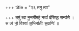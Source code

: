 +++
title = "२६ तमु त्वा"

+++
तमु॑ त्वा नू॒नमी॑महे॒ नव्यं॑ दंसिष्ठ॒ सन्य॑से ।  
स त्वं नो॒ विश्वा॑ अ॒भिमा॑तीः स॒क्षणिः॑ ॥